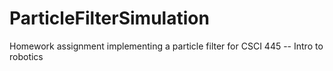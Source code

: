 ParticleFilterSimulation
========================

Homework assignment implementing a particle filter for CSCI 445 -- Intro to robotics
